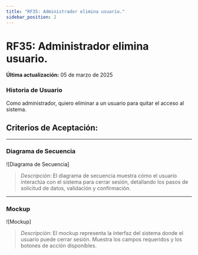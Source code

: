 ```yaml
---
title: "RF35: Administrador elimina usuario."  
sidebar_position: 2
---
```


# RF35: Administrador elimina usuario.

**Última actualización:** 05 de marzo de 2025

### Historia de Usuario

Como administrador, quiero eliminar a un usuario para quitar el acceso al sistema.

  **Criterios de Aceptación:**
  - 

---

### Diagrama de Secuencia

![Diagrama de Secuencia] 

> *Descripción*: El diagrama de secuencia muestra cómo el usuario interactúa con el sistema para cerrar sesión, detallando los pasos de solicitud de datos, validación y confirmación.

---

### Mockup

![Mockup]

> *Descripción*: El mockup representa la interfaz del sistema donde el usuario puede cerrar sesión. Muestra los campos requeridos y los botones de acción disponibles.
